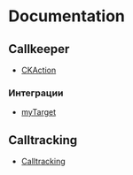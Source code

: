 # Documentation

## Callkeeper
* [CKAction](/ckaction)
### Интеграции
* [myTarget](/documentation/integrations/myTarget/myTarget.md)

## Calltracking
* [Calltracking](/documentation/calltracking/calltracking_instruction.md)

